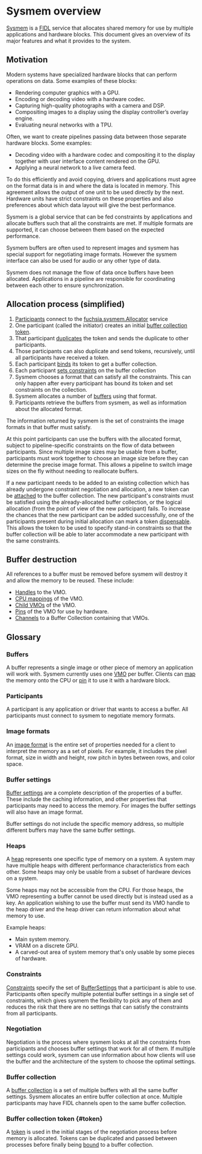 # Sysmem overview

[Sysmem][sysmem] is a [FIDL][fidl] service that allocates shared memory for
use by multiple applications and hardware blocks. This document gives an
overview of its major features and what it provides to the system.

## Motivation

Modern systems have specialized hardware blocks that can perform operations
on data. Some examples of these blocks:

* Rendering computer graphics with a GPU.
* Encoding or decoding video with a hardware codec.
* Capturing high-quality photographs with a camera and DSP.
* Compositing images to a display using the display controller’s overlay
  engine.
* Evaluating neural networks with a TPU.

Often, we want to create pipelines passing data between those separate
hardware blocks. Some examples:

* Decoding video with a hardware codec and compositing it to the display
 together with user interface content rendered on the GPU.
* Applying a neural network to a live camera feed.

To do this efficiently and avoid copying, drivers and applications must agree
on the format data is in and where the data is located in memory. This
agreement allows the output of one unit to be used directly by the next.
Hardware units have strict constraints on these properties and also
preferences about which data layout will give the best performance.

Sysmem is a global service that can be fed constraints by applications and
allocate buffers such that all the constraints are met. If multiple formats
are supported, it can choose between them based on the expected performance.

Sysmem buffers are often used to represent images and sysmem has special
support for negotiating image formats. However the sysmem interface can also
be used for audio or any other type of data.

Sysmem does not manage the flow of data once buffers have been allocated.
Applications in a pipeline are responsible for coordinating between each
other to ensure synchronization.

## Allocation process (simplified)

1. [Participants](#participants) connect to the
    [fuchsia.sysmem.Allocator][Allocator] service
1. One participant (called the initiator) creates an initial
    [buffer collection token](#token).
1. That participant [duplicates] the token and sends the duplicate to other
    participants.
1. Those participants can also duplicate and send tokens, recursively, until
    all participants have received a token.
1. Each participant [binds][bind] its token to get a buffer collection.
1. Each participant [sets constraints][setconstraints] on the buffer collection
1. Sysmem chooses a format that can satisfy all the constraints. This can
    only happen after every participant has bound its token and set constraints
    on the collection.
1. Sysmem allocates a number of [buffers](#Buffers) using that format.
1. Participants retrieve the buffers from sysmem, as well as information
   about the allocated format.

The information returned by sysmem is the set of constraints the image
formats in that buffer must satisfy.

At this point participants can use the buffers with the allocated format,
subject to pipeline-specific constraints on the flow of data between
participants. Since multiple image sizes may be usable from a buffer,
participants must work together to choose an image size before they can
determine the precise image format. This allows a pipeline to switch image
sizes on the fly without needing to reallocate buffers.

If a new participant needs to be added to an existing collection which has
already undergone constraint negotiation and allocation, a new token can be
[attached][AttachToken] to the buffer collection. The new participant's
constraints must be satisfied using the already-allocated buffer collection,
or the logical allocation (from the point of view of the new participant) fails.
To increase the chances that the new participant can be added successfully, one
of the participants present during initial allocation can mark a token
[dispensable][SetDispensable]. This allows the token to be used to specify
stand-in constraints so that the buffer collection will be able to later
accommodate a new participant with the same constraints.

## Buffer destruction

All references to a buffer must be removed before sysmem will destroy it and
allow the memory to be reused. These include:

* [Handles][handles] to the VMO.
* [CPU mappings][map] of the VMO.
* [Child VMOs][vmo_create_child] of the VMO.
* [Pins][pmt] of the VMO for use by hardware.
* [Channels][channel] to a Buffer Collection containing that VMOs.

## Glossary

### Buffers

A buffer represents a single image or other piece of memory an application
will work with. Sysmem currently uses one [VMO][vmo] per buffer. Clients can
[map][map] the memory onto the CPU or [pin][pmt] it to use it with a hardware
block.

### Participants

A participant is any application or driver that wants to access a buffer. All
participants must connect to sysmem to negotiate memory formats.

### Image formats

An [image format][ImageFormat] is the entire set of properties needed for a
client to interpret the memory as a set of pixels. For example, it includes
the pixel format, size in width and height, row pitch in bytes between rows,
and color space.

### Buffer settings

[Buffer settings][SingleBufferSettings] are a complete description of the
properties of a buffer. These include the caching information, and other
properties that participants may need to access the memory. For images the
buffer settings will also have an image format.

Buffer settings do not include the specific memory address, so multiple
different buffers may have the same buffer settings.

### Heaps

A [heap][HeapType] represents one specific type of memory on a system. A
system may have multiple heaps with different performance characteristics
from each other. Some heaps may only be usable from a subset of hardware
devices on a system.

Some heaps may not be accessible from the CPU. For those heaps, the VMO
representing a buffer cannot be used directly but is instead used as a key.
An application wishing to use the buffer must send its VMO handle to the heap
driver and the heap driver can return information about what memory to use.

Example heaps:

* Main system memory.
* VRAM on a discrete GPU.
* A carved-out area of system memory that's only usable by some pieces of
   hardware.

### Constraints

[Constraints][constraints] specify the set of
[BufferSettings][SingleBufferSettings] that a participant is able to use.
Participants often specify multiple potential buffer settings in a single set
of constraints, which gives sysmem the flexibility to pick any of them and
reduces the risk that there are no settings that can satisfy the constraints
from all participants.

### Negotiation

Negotiation is the process where sysmem looks at all the constraints from
participants and chooses buffer settings that work for all of them. If
multiple settings could work, sysmem can use information about how clients
will use the buffer and the architecture of the system to choose the optimal
settings.

### Buffer collection
A [buffer collection][BufferCollection] is a set of multiple buffers with all
the same buffer settings. Sysmem allocates an entire buffer collection at
once. Multiple participants may have FIDL channels open to the same buffer
collection.

### Buffer collection token {#token}
A [token][BufferCollectionToken] is used in the initial stages of the
negotiation process before memory is allocated. Tokens can be duplicated and
passed between processes before finally being [bound][bind] to a buffer
collection.

[vmo]: /docs/reference/kernel_objects/vm_object.md
[sysmem]: https://fuchsia.dev/reference/fidl/fuchsia.sysmem
[HeapType]: https://fuchsia.dev/reference/fidl/fuchsia.sysmem#HeapType
[ImageFormat]: https://fuchsia.dev/reference/fidl/fuchsia.sysmem#ImageFormat_2
[SingleBufferSettings]: https://fuchsia.dev/reference/fidl/fuchsia.sysmem#SingleBufferSettings
[duplicates]: https://fuchsia.dev/reference/fidl/fuchsia.sysmem#BufferCollectionToken.Duplicate
[Allocator]: https://fuchsia.dev/reference/fidl/fuchsia.sysmem#Allocator
[BufferCollectionToken]: https://fuchsia.dev/reference/fidl/fuchsia.sysmem#BufferCollectionToken
[BufferCollection]: https://fuchsia.dev/reference/fidl/fuchsia.sysmem#BufferCollection
[channel]: /docs/reference/kernel_objects/channel.md
[pmt]: /docs/reference/kernel_objects/pinned_memory_token.md
[vmo_create_child]: /docs/reference/syscalls/vmo_create_child.md
[handles]: /docs/concepts/kernel/handles.md
[bind]: https://fuchsia.dev/reference/fidl/fuchsia.sysmem#Allocator.BindSharedCollection
[setconstraints]: https://fuchsia.dev/reference/fidl/fuchsia.sysmem#BufferCollection.SetConstraints
[fidl]: /docs/development/languages/fidl/README.md
[map]: /docs/reference/syscalls/vmar_map.md
[constraints]: https://fuchsia.dev/reference/fidl/fuchsia.sysmem#BufferCollectionConstraints
[AttachToken]: https://fuchsia.dev/reference/fidl/fuchsia.sysmem#BufferCollection.AttachToken
[SetDispensable]: https://fuchsia.dev/reference/fidl/fuchsia.sysmem#BufferCollectionToken.SetDispensable

